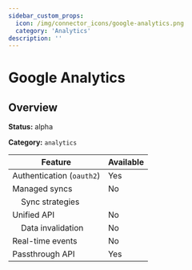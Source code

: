 ```yaml
---
sidebar_custom_props:
  icon: /img/connector_icons/google-analytics.png
  category: 'Analytics'
description: ''
---
```


# Google Analytics

## Overview

**Status:** alpha

**Category:** `analytics`

| Feature                              | Available |
| ------------------------------------ | --------- |
| Authentication (`oauth2`)            | Yes       |
| Managed syncs                        | No        |
| &nbsp;&nbsp;&nbsp; Sync strategies   |           |
| Unified API                          | No        |
| &nbsp;&nbsp;&nbsp; Data invalidation | No        |
| Real-time events                     | No        |
| Passthrough API                      | Yes       |
